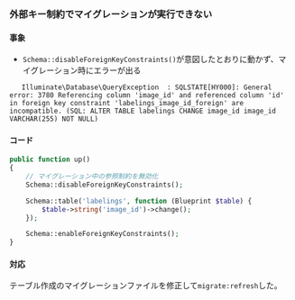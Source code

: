 ### 外部キー制約でマイグレーションが実行できない
#### 事象
- `Schema::disableForeignKeyConstraints()`が意図したとおりに動かず、マイグレーション時にエラーが出る
```
   Illuminate\Database\QueryException  : SQLSTATE[HY000]: General error: 3780 Referencing column 'image_id' and referenced column 'id' in foreign key constraint 'labelings_image_id_foreign' are incompatible. (SQL: ALTER TABLE labelings CHANGE image_id image_id VARCHAR(255) NOT NULL)
```
#### コード
```php
public function up()
{
    // マイグレーション中の参照制約を無効化
    Schema::disableForeignKeyConstraints();

    Schema::table('labelings', function (Blueprint $table) {
        $table->string('image_id')->change();
    });

    Schema::enableForeignKeyConstraints();
}
```
#### 対応
テーブル作成のマイグレーションファイルを修正して`migrate:refresh`した。